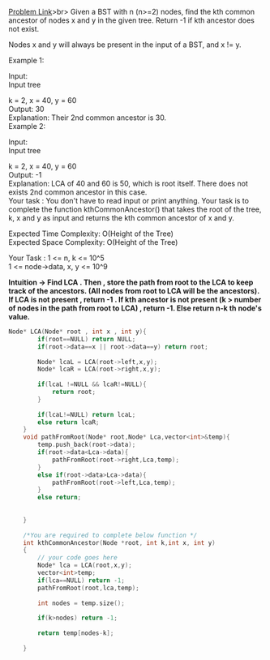 [Problem Link](https://www.geeksforgeeks.org/problems/kth-common-ancestor-in-bst/1)>br>
Given a BST with n (n>=2) nodes, find the kth common ancestor of nodes x and y in the given tree. Return -1 if kth ancestor does not exist.<br>

Nodes x and y will always be present in the input of a BST, and x != y.<br>

Example 1:<br>

Input: <br>
Input tree<br>

k = 2, x = 40, y = 60 <br>
Output:
30<br>
Explanation:
Their 2nd common ancestor is 30.<br>
Example 2:<br>

Input: <br>
Input tree<br>

k = 2, x = 40, y = 60<br>
Output:
-1<br>
Explanation:
LCA of 40 and 60 is 50, which is root itself. There does not exists 2nd common ancestor in this case.<br>
Your task :
You don't have to read input or print anything. Your task is to complete the function kthCommonAncestor() that takes the root of the tree, k, x and y as input and returns the kth common ancestor of x and y.<br>
 
Expected Time Complexity: O(Height of the Tree)<br>
Expected Space Complexity: O(Height of the Tree)<br>
 
Your Task :
1 <= n, k <= 10^5<br>
1 <= node->data, x, y <= 10^9<br>

__Intuition -> Find LCA . Then ,  store the path from root to the LCA to keep track of the ancestors. (All nodes from root to LCA will be the ancestors). If LCA is not present , return -1 . If kth ancestor is not present (k > number of nodes in the path from root to LCA) ,  return -1. Else return n-k th node's value.__

```C++
Node* LCA(Node* root , int x , int y){
        if(root==NULL) return NULL;
        if(root->data==x || root->data==y) return root;
        
        Node* lcaL = LCA(root->left,x,y);
        Node* lcaR = LCA(root->right,x,y);
        
        if(lcaL !=NULL && lcaR!=NULL){
            return root;
        }
        
        if(lcaL!=NULL) return lcaL;
        else return lcaR;
    }
    void pathFromRoot(Node* root,Node* Lca,vector<int>&temp){
        temp.push_back(root->data);
        if(root->data<Lca->data){
            pathFromRoot(root->right,Lca,temp);
        }
        else if(root->data>Lca->data){
            pathFromRoot(root->left,Lca,temp);
        }
        else return;
        
        
    }
    
    /*You are required to complete below function */
    int kthCommonAncestor(Node *root, int k,int x, int y)
    {
        // your code goes here
        Node* lca = LCA(root,x,y);
        vector<int>temp;
        if(lca==NULL) return -1;
        pathFromRoot(root,lca,temp);
        
        int nodes = temp.size();
        
        if(k>nodes) return -1;
        
        return temp[nodes-k];
        
    }
```

